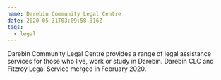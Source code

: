 ```yaml
---
name: Darebin Community Legal Centre
date: 2020-05-31T03:09:58.316Z
tags:
  - legal
---
```

Darebin Community Legal Centre provides a range of legal assistance services for those who live, work or study in Darebin. Darebin CLC and Fitzroy Legal Service merged in February 2020.